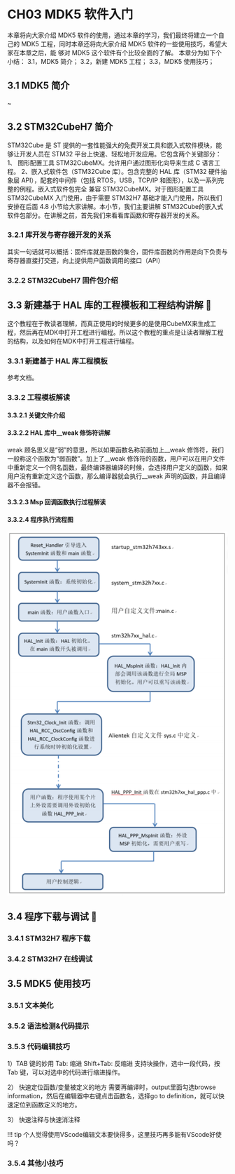 # CH03 MDK5 软件入门

本章将向大家介绍 MDK5 软件的使用，通过本章的学习，我们最终将建立一个自己的
MDK5 工程，同时本章还将向大家介绍 MDK5 软件的一些使用技巧，希望大家在本章之后，能
够对 MDK5 这个软件有个比较全面的了解。
本章分为如下个小结：
3.1，MDK5 简介；
3.2，新建 MDK5 工程；
3.3，MDK5 使用技巧；

## 3.1 MDK5 简介
~
## 3.2 STM32CubeH7 简介
STM32Cube 是 ST 提供的一套性能强大的免费开发工具和嵌入式软件模块，能够让开发人员在 STM32 平台上快速、轻松地开发应用。它包含两个关键部分：
1、 图形配置工具 STM32CubeMX。允许用户通过图形化向导来生成 C 语言工程。
2、嵌入式软件包（STM32Cube 库）。包含完整的 HAL 库（STM32 硬件抽象层 API），配套的中间件（包括 RTOS，USB，TCP/IP 和图形），以及一系列完整的例程。嵌入式软件包完全
兼容 STM32CubeMX。对于图形配置工具 STM32CubeMX 入门使用，由于需要 STM32H7 基础才能入门使用，所以我们安排在后面 4.8 小节给大家讲解。本小节，我们主要讲解 STM32Cube的嵌入式软件包部分。在讲解之前，首先我们来看看库函数和寄存器开发的关系。

### 3.2.1 库开发与寄存器开发的关系
其实一句话就可以概括：固件库就是函数的集合，固件库函数的作用是向下负责与寄存器直接打交道，向上提供用户函数调用的接口（API）

### 3.2.2 STM32CubeH7 固件包介绍

## 3.3 新建基于 HAL 库的工程模板和工程结构讲解 🎯
这个教程在于教读者理解，而真正使用的时候更多的是使用CubeMX来生成工程，然后再在MDK中打开工程进行编程。所以这个教程的重点是让读者理解工程的结构，以及如何在MDK中打开工程进行编程。

### 3.3.1 新建基于 HAL 库工程模板
参考文档。

### 3.3.2 工程模板解读

#### 3.3.2.1 关键文件介绍

#### 3.3.2.2 HAL 库中__weak 修饰符讲解
weak 顾名思义是“弱”的意思，所以如果函数名称前面加上__weak 修饰符，我们一般称这个函数为“弱函数”。加上了__weak 修饰符的函数，用户可以在用户文件中重新定义一个同名函数，最终编译器编译的时候，会选择用户定义的函数，如果用户没有重新定义这个函数，那么编译器就会执行__weak 声明的函数，并且编译器不会报错。

#### 3.3.2.3 Msp 回调函数执行过程解读

#### 3.3.2.4 程序执行流程图
![workflow](workflow.png)

## 3.4 程序下载与调试 🎯

### 3.4.1 STM32H7 程序下载 

### 3.4.2 STM32H7 在线调试

## 3.5 MDK5 使用技巧

### 3.5.1 文本美化

### 3.5.2 语法检测&代码提示

### 3.5.3 代码编辑技巧
1）TAB 键的妙用
Tab: 缩进
Shift+Tab: 反缩进
支持块操作，选中一段代码，按 Tab 键，可以对选中的代码进行缩进操作。

2） 快速定位函数/变量被定义的地方
需要再编译时，output里面勾选browse information，然后在编辑器中右键点击函数名，选择go to definition，就可以快速定位到函数定义的地方。

3） 快速注释与快速消注释

!!! tip
    个人觉得使用VScode编辑文本要快得多，这里技巧再多能有VScode好使吗？

### 3.5.4 其他小技巧